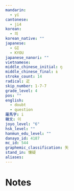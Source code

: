 ```yaml
---
mandarin:
  - yí
cantonese:
  - ji4
korean:
  - 의
korean_native: ""
japanese:
  - GI
  - KYOU
japanese_nanori: ""
vietnamese:
middle_chinese_initial: ŋ
middle_chinese_final: ɨ
stroke_count: 14
radical: 疋
skip_number: 1-7-7
grade_level: 4
pos: ""
english:
  - doubt
  - question
羅馬字: i
韓文: 이
joyo_level: "6"
hsk_level: ""
hanmun_edu_level: ""
danayo_id: 4187
mc_id: 544
graphemic_classification: 矢
stand_in: 懐疑
aliases:
---
```


# Notes
